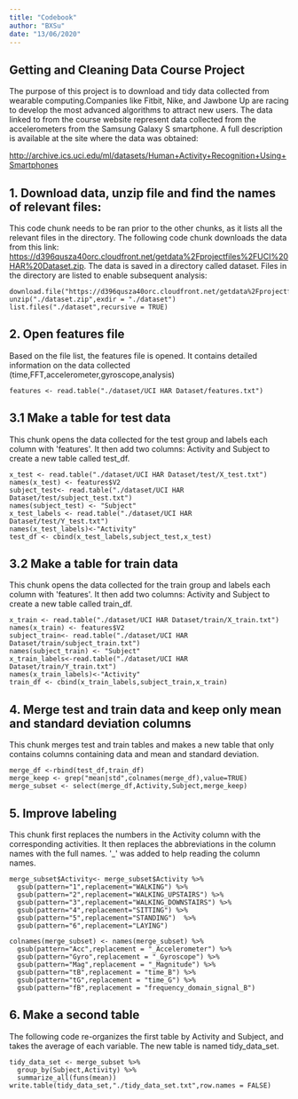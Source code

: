 ```yaml
---
title: "Codebook"
author: "BXSu"
date: "13/06/2020"
---
```


## Getting and Cleaning Data Course Project
The purpose of this project is to download and tidy data collected from wearable computing.Companies like Fitbit, Nike, and Jawbone Up are racing to develop the most advanced algorithms to attract new users. The data linked to from the course website represent data collected from the accelerometers from the Samsung Galaxy S smartphone. A full description is available at the site where the data was obtained:

http://archive.ics.uci.edu/ml/datasets/Human+Activity+Recognition+Using+Smartphones

## 1. Download data, unzip file and find the names of relevant files:
This code chunk needs to be ran prior to the other chunks, as it lists all the relevant files in the directory. The following code chunk downloads the data from this link: https://d396qusza40orc.cloudfront.net/getdata%2Fprojectfiles%2FUCI%20HAR%20Dataset.zip. The data is saved in a directory called dataset. Files in the directory are listed to enable subsequent analysis:

```{r}
download.file("https://d396qusza40orc.cloudfront.net/getdata%2Fprojectfiles%2FUCI%20HAR%20Dataset.zip",destfile="./dataset.zip")
unzip("./dataset.zip",exdir = "./dataset")
list.files("./dataset",recursive = TRUE)
```


## 2. Open features file
Based on the file list, the features file is opened. It contains detailed information on the data collected (time,FFT,accelerometer,gyroscope,analysis) 
```{r}
features <- read.table("./dataset/UCI HAR Dataset/features.txt")
```

## 3.1 Make a table for test data
This chunk opens the data collected for the test group and labels each column with 'features'. It then add two columns: Activity and Subject to create a new table called test_df.

```{r}
x_test <- read.table("./dataset/UCI HAR Dataset/test/X_test.txt")
names(x_test) <- features$V2
subject_test<- read.table("./dataset/UCI HAR Dataset/test/subject_test.txt")
names(subject_test) <- "Subject"
x_test_labels <- read.table("./dataset/UCI HAR Dataset/test/Y_test.txt")
names(x_test_labels)<-"Activity"
test_df <- cbind(x_test_labels,subject_test,x_test)
```

## 3.2 Make a table for train data
This chunk opens the data collected for the train group and labels each column with 'features'. It then add two columns: Activity and Subject to create a new table called train_df.

```{r}
x_train <- read.table("./dataset/UCI HAR Dataset/train/X_train.txt")
names(x_train) <- features$V2
subject_train<- read.table("./dataset/UCI HAR Dataset/train/subject_train.txt")
names(subject_train) <- "Subject"
x_train_labels<-read.table("./dataset/UCI HAR Dataset/train/Y_train.txt")
names(x_train_labels)<-"Activity"
train_df <- cbind(x_train_labels,subject_train,x_train)
```

## 4. Merge test and train data and keep only mean and standard deviation columns
This chunk merges test and train tables and makes a new table that only contains columns containing data and mean and standard deviation.

```{r}
merge_df <-rbind(test_df,train_df)
merge_keep <- grep("mean|std",colnames(merge_df),value=TRUE)
merge_subset <- select(merge_df,Activity,Subject,merge_keep)
```

## 5. Improve labeling
This chunk first replaces the numbers in the Activity column with the corresponding activities. It then replaces the abbreviations in the column names with the full names. '_' was added to help reading the column names.
```{r}
merge_subset$Activity<- merge_subset$Activity %>%
  gsub(pattern="1",replacement="WALKING") %>%
  gsub(pattern="2",replacement="WALKING_UPSTAIRS") %>%
  gsub(pattern="3",replacement="WALKING_DOWNSTAIRS") %>%
  gsub(pattern="4",replacement="SITTING") %>%
  gsub(pattern="5",replacement="STANDING")  %>%
  gsub(pattern="6",replacement="LAYING")
```


```{r}
colnames(merge_subset) <- names(merge_subset) %>%
  gsub(pattern="Acc",replacement = "_Accelerometer") %>%
  gsub(pattern="Gyro",replacement = "_Gyroscope") %>%
  gsub(pattern="Mag",replacement = "_Magnitude") %>%
  gsub(pattern="tB",replacement = "time_B") %>%
  gsub(pattern="tG",replacement = "time_G") %>%
  gsub(pattern="fB",replacement = "frequency_domain_signal_B") 
```

## 6. Make a second table
The following code re-organizes the first table by Activity and Subject, and takes the average of each variable. The new table is named tidy_data_set.

```{r}
tidy_data_set <- merge_subset %>%
  group_by(Subject,Activity) %>%
  summarize_all(funs(mean))
write.table(tidy_data_set,"./tidy_data_set.txt",row.names = FALSE)
```



